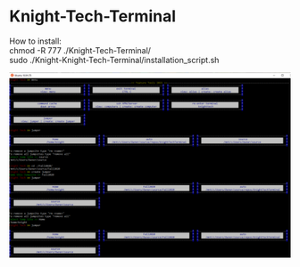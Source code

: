 # Knight-Tech-Terminal

How to install: <br />
chmod -R 777 ./Knight-Tech-Terminal/ <br />
sudo ./Knight-Knight-Tech-Terminal/installation_script.sh <br />

![alt text for screen readers](/assets/jumper.png "Better Navigation")

